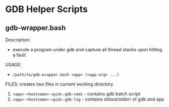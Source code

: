 # GDB Helper Scripts

## gdb-wrapper.bash

Description:
* execute a program under gdb and capture all thread stacks upon hitting a fault

USAGE:
* `/path/to/gdb-wrapper.bash <app> [<app-arg> ...]`

FILES: creates two files in current working directory
1. `<app>-<hostname>-<pid>.gdb-cmds` - contains gdb batch script
2. `<app>-<hostname>-<pid>.gdb-log`  - contains stdout/stderr of gdb and app
